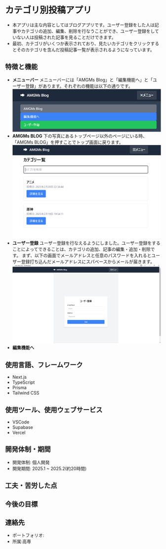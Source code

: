 # カテゴリ別投稿アプリ

- 本アプリは主な内容としてはブログアプリです。ユーザー登録をした人は記事やカテゴリの追加、編集、削除を行なうことができ、ユーザー登録をしていない人は投稿された記事を見ることだけできます。
- 最初、カテゴリがいくつか表示されており、見たいカテゴリをクリックするとそのカテゴリを含んだ投稿記事一覧が表示されるようになっています。

## 特徴と機能

- **メニューバー** メニューバーには「AMGMs Blog」と「編集機能へ」と「ユーザー登録」があります。それぞれの機能は以下の通りです。![alt text](<READ.md/スクリーンショット 2025-02-21 125850.png>)
- **AMGMs BLOG** 下の写真にあるトップページ以外のページにいる時、「AMGMs BLOG」を押すことでトップ画面に戻ります。![alt text](<READ.md/スクリーンショット 2025-02-21 201725.png>)
- **ユーザー登録** ユーザー登録を行なえるようにしました。ユーザー登録をすることによってできることは、カテゴリの追加、記事の編集・追加・削除です。 まず、以下の画面でメールアドレスと任意のパスワードを入れるとユーザー登録打ち込んだメールアドレスにスパベースからメールが届きます。![alt text](<READ.md/スクリーンショット 2025-02-21 125841.png>)
- **編集機能へ**

## 使用言語、フレームワーク

- Next.js
- TypeScript
- Prisma
- Tailwind CSS

## 使用ツール、使用ウェブサービス

- VSCode
- Supabase
- Vercel

## 開発体制・期間

- 開発体制: 個人開発
- 開発期間: 2025.1 ~ 2025.2(約20時間)

## 工夫・苦労した点

## 今後の目標

## 連絡先

- ポートフォリオ:
- 所属:高専
